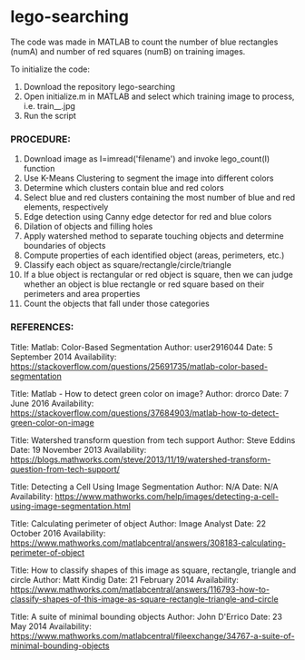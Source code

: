 # lego-searching

The code was made in MATLAB to count the number of blue rectangles (numA) and number of red squares (numB) on training images.

To initialize the code:

1. Download the repository lego-searching
2. Open initialize.m in MATLAB and select which training image to process, i.e. train__.jpg
3. Run the script

### PROCEDURE:

1. Download image as I=imread('filename') and invoke lego_count(I) function
2. Use K-Means Clustering to segment the image into different colors
3. Determine which clusters contain blue and red colors
4. Select blue and red clusters containing the most number of blue and red elements, respectively
5. Edge detection using Canny edge detector for red and blue colors
6. Dilation of objects and filling holes
7. Apply watershed method to separate touching objects and determine boundaries of objects
8. Compute properties of each identified object (areas, perimeters, etc.)
9. Classify each object as square/rectangle/circle/triangle
10. If a blue object is rectangular or red object is square, then we can judge whether an object is blue rectangle or red square based on their perimeters and area properties
11. Count the objects that fall under those categories
### REFERENCES:

Title: Matlab: Color-Based Segmentation Author: user2916044 Date: 5 September 2014 Availability: https://stackoverflow.com/questions/25691735/matlab-color-based-segmentation

Title: Matlab - How to detect green color on image? Author: drorco Date: 7 June 2016 Availability: https://stackoverflow.com/questions/37684903/matlab-how-to-detect-green-color-on-image

Title: Watershed transform question from tech support Author: Steve Eddins Date: 19 November 2013 Availability: https://blogs.mathworks.com/steve/2013/11/19/watershed-transform-question-from-tech-support/

Title: Detecting a Cell Using Image Segmentation Author: N/A Date: N/A Availability: https://www.mathworks.com/help/images/detecting-a-cell-using-image-segmentation.html

Title: Calculating perimeter of object Author: Image Analyst Date: 22 October 2016 Availability: https://www.mathworks.com/matlabcentral/answers/308183-calculating-perimeter-of-object

Title: How to classify shapes of this image as square, rectangle, triangle and circle Author: Matt Kindig Date: 21 February 2014 Availability: https://www.mathworks.com/matlabcentral/answers/116793-how-to-classify-shapes-of-this-image-as-square-rectangle-triangle-and-circle

Title: A suite of minimal bounding objects Author: John D'Errico Date: 23 May 2014 Availability: https://www.mathworks.com/matlabcentral/fileexchange/34767-a-suite-of-minimal-bounding-objects
